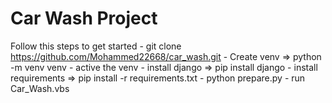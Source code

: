 # Car Wash Project
Follow this steps to get started
    - git clone https://github.com/Mohammed22668/car_wash.git
    - Create venv => python -m venv venv
    - active the venv 
    - install django => pip install django 
    - install requirements => pip install -r requirements.txt
    - python prepare.py
    - run Car_Wash.vbs
